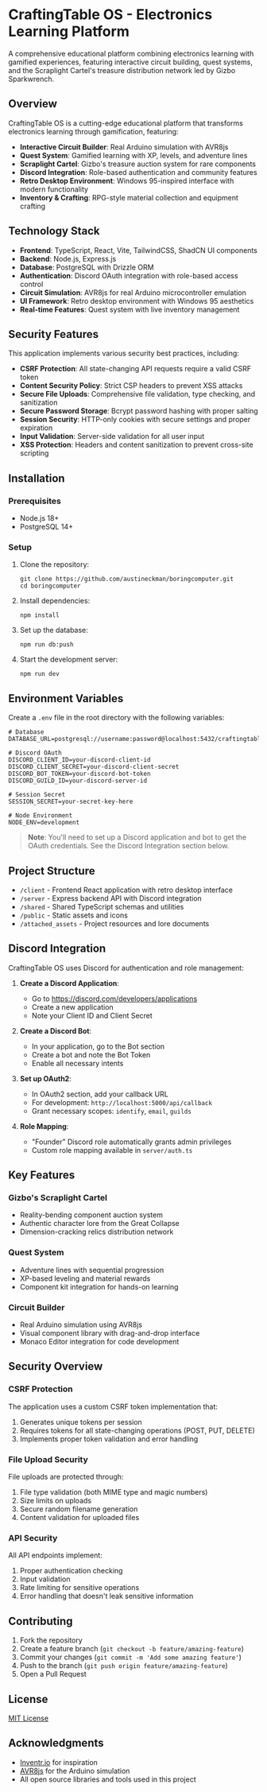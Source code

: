 # CraftingTable OS - Electronics Learning Platform

A comprehensive educational platform combining electronics learning with gamified experiences, featuring interactive circuit building, quest systems, and the Scraplight Cartel's treasure distribution network led by Gizbo Sparkwrench.

## Overview

CraftingTable OS is a cutting-edge educational platform that transforms electronics learning through gamification, featuring:

- **Interactive Circuit Builder**: Real Arduino simulation with AVR8js
- **Quest System**: Gamified learning with XP, levels, and adventure lines
- **Scraplight Cartel**: Gizbo's treasure auction system for rare components
- **Discord Integration**: Role-based authentication and community features
- **Retro Desktop Environment**: Windows 95-inspired interface with modern functionality
- **Inventory & Crafting**: RPG-style material collection and equipment crafting

## Technology Stack

- **Frontend**: TypeScript, React, Vite, TailwindCSS, ShadCN UI components
- **Backend**: Node.js, Express.js
- **Database**: PostgreSQL with Drizzle ORM
- **Authentication**: Discord OAuth integration with role-based access control
- **Circuit Simulation**: AVR8js for real Arduino microcontroller emulation
- **UI Framework**: Retro desktop environment with Windows 95 aesthetics
- **Real-time Features**: Quest system with live inventory management

## Security Features

This application implements various security best practices, including:

- **CSRF Protection**: All state-changing API requests require a valid CSRF token
- **Content Security Policy**: Strict CSP headers to prevent XSS attacks
- **Secure File Uploads**: Comprehensive file validation, type checking, and sanitization
- **Secure Password Storage**: Bcrypt password hashing with proper salting
- **Session Security**: HTTP-only cookies with secure settings and proper expiration
- **Input Validation**: Server-side validation for all user input
- **XSS Protection**: Headers and content sanitization to prevent cross-site scripting

## Installation

### Prerequisites

- Node.js 18+ 
- PostgreSQL 14+

### Setup

1. Clone the repository:
   ```
   git clone https://github.com/austineckman/boringcomputer.git
   cd boringcomputer
   ```

2. Install dependencies:
   ```
   npm install
   ```

3. Set up the database:
   ```
   npm run db:push
   ```

4. Start the development server:
   ```
   npm run dev
   ```

## Environment Variables

Create a `.env` file in the root directory with the following variables:

```
# Database
DATABASE_URL=postgresql://username:password@localhost:5432/craftingtable

# Discord OAuth
DISCORD_CLIENT_ID=your-discord-client-id
DISCORD_CLIENT_SECRET=your-discord-client-secret
DISCORD_BOT_TOKEN=your-discord-bot-token
DISCORD_GUILD_ID=your-discord-server-id

# Session Secret
SESSION_SECRET=your-secret-key-here

# Node Environment
NODE_ENV=development
```

> **Note**: You'll need to set up a Discord application and bot to get the OAuth credentials. See the Discord Integration section below.

## Project Structure

- `/client` - Frontend React application with retro desktop interface
- `/server` - Express backend API with Discord integration
- `/shared` - Shared TypeScript schemas and utilities
- `/public` - Static assets and icons
- `/attached_assets` - Project resources and lore documents

## Discord Integration

CraftingTable OS uses Discord for authentication and role management:

1. **Create a Discord Application**:
   - Go to https://discord.com/developers/applications
   - Create a new application
   - Note your Client ID and Client Secret

2. **Create a Discord Bot**:
   - In your application, go to the Bot section
   - Create a bot and note the Bot Token
   - Enable all necessary intents

3. **Set up OAuth2**:
   - In OAuth2 section, add your callback URL
   - For development: `http://localhost:5000/api/callback`
   - Grant necessary scopes: `identify`, `email`, `guilds`

4. **Role Mapping**:
   - "Founder" Discord role automatically grants admin privileges
   - Custom role mapping available in `server/auth.ts`

## Key Features

### Gizbo's Scraplight Cartel
- Reality-bending component auction system
- Authentic character lore from the Great Collapse
- Dimension-cracking relics distribution network

### Quest System
- Adventure lines with sequential progression
- XP-based leveling and material rewards
- Component kit integration for hands-on learning

### Circuit Builder
- Real Arduino simulation using AVR8js
- Visual component library with drag-and-drop interface
- Monaco Editor integration for code development

## Security Overview

### CSRF Protection

The application uses a custom CSRF token implementation that:

1. Generates unique tokens per session
2. Requires tokens for all state-changing operations (POST, PUT, DELETE)
3. Implements proper token validation and error handling

### File Upload Security

File uploads are protected through:

1. File type validation (both MIME type and magic numbers)
2. Size limits on uploads
3. Secure random filename generation
4. Content validation for uploaded files

### API Security

All API endpoints implement:

1. Proper authentication checking
2. Input validation
3. Rate limiting for sensitive operations
4. Error handling that doesn't leak sensitive information

## Contributing

1. Fork the repository
2. Create a feature branch (`git checkout -b feature/amazing-feature`)
3. Commit your changes (`git commit -m 'Add some amazing feature'`)
4. Push to the branch (`git push origin feature/amazing-feature`)
5. Open a Pull Request

## License

[MIT License](LICENSE)

## Acknowledgments

- [Inventr.io](https://inventr.io/) for inspiration
- [AVR8js](https://github.com/wokwi/avr8js) for the Arduino simulation
- All open source libraries and tools used in this project